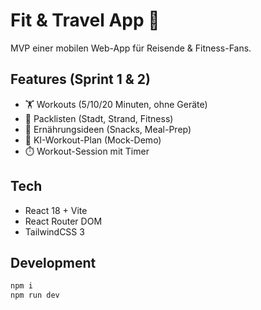 # Fit & Travel App 🚀

MVP einer mobilen Web-App für Reisende & Fitness-Fans.

## Features (Sprint 1 & 2)
- 🏋️ Workouts (5/10/20 Minuten, ohne Geräte)
- 🎒 Packlisten (Stadt, Strand, Fitness)
- 🍏 Ernährungsideen (Snacks, Meal-Prep)
- 🤖 KI-Workout-Plan (Mock-Demo)
- ⏱️ Workout-Session mit Timer

## Tech
- React 18 + Vite
- React Router DOM
- TailwindCSS 3

## Development
```bash
npm i
npm run dev